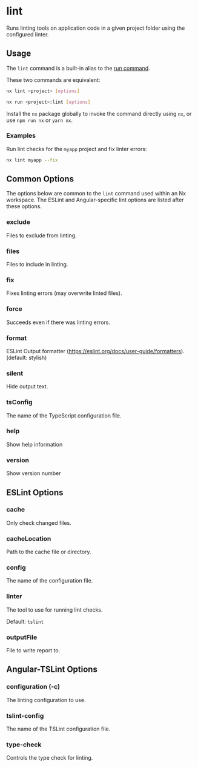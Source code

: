 # lint

Runs linting tools on application code in a given project folder using the configured linter.

## Usage

The `lint` command is a built-in alias to the [run command](/{{framework}}/cli/run).

These two commands are equivalent:

```bash
nx lint <project> [options]
```

```bash
nx run <project>:lint [options]
```

Install the `nx` package globally to invoke the command directly using `nx`, or use `npm run nx` or `yarn nx`.

### Examples

Run lint checks for the `myapp` project and fix linter errors:

```bash
nx lint myapp --fix
```

## Common Options

The options below are common to the `lint` command used within an Nx workspace. The ESLint and Angular-specific lint options are listed after these options.

### exclude

Files to exclude from linting.

### files

Files to include in linting.

### fix

Fixes linting errors (may overwrite linted files).

### force

Succeeds even if there was linting errors.

### format

ESLint Output formatter (https://eslint.org/docs/user-guide/formatters). (default: stylish)

### silent

Hide output text.

### tsConfig

The name of the TypeScript configuration file.

### help

Show help information

### version

Show version number

## ESLint Options

### cache

Only check changed files.

### cacheLocation

Path to the cache file or directory.

### config

The name of the configuration file.

### linter

The tool to use for running lint checks.

Default: `tslint`

### outputFile

File to write report to.

## Angular-TSLint Options

### configuration (-c)

The linting configuration to use.

### tslint-config

The name of the TSLint configuration file.

### type-check

Controls the type check for linting.
